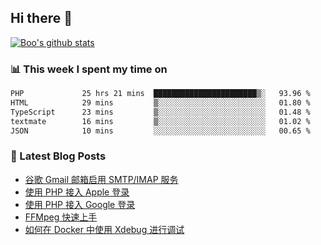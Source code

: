 ## Hi there 👋

[![Boo's github stats](https://github-readme-stats.vercel.app/api?username=0xAiKang)](https://github.com/anuraghazra/github-readme-stats)

<!-- [![Most Used Langs](https://github-readme-stats.vercel.app/api/top-langs/?username=0xAiKang)](https://github.com/anuraghazra/github-readme-stats) -->

### 📊 This week I spent my time on
<!--START_SECTION:waka-->

```txt
PHP             25 hrs 21 mins  ███████████████████████▒░   93.96 %
HTML            29 mins         ▒░░░░░░░░░░░░░░░░░░░░░░░░   01.80 %
TypeScript      23 mins         ▒░░░░░░░░░░░░░░░░░░░░░░░░   01.48 %
textmate        16 mins         ▒░░░░░░░░░░░░░░░░░░░░░░░░   01.02 %
JSON            10 mins         ░░░░░░░░░░░░░░░░░░░░░░░░░   00.65 %
```

<!--END_SECTION:waka-->

### 📕 Latest Blog Posts
<!-- BLOG-POST-LIST:START -->
- [谷歌 Gmail 邮箱启用 SMTP/IMAP 服务](https://www.0x2beace.com/enable-smtp-imap-service-in-google-gmail-mailbox/)
- [使用 PHP 接入 Apple 登录](https://www.0x2beace.com/sign-in-with-apple/)
- [使用 PHP 接入 Google 登录](https://www.0x2beace.com/sign-in-with-google/)
- [FFMpeg 快速上手](https://www.0x2beace.com/ffmpeg-quick-start/)
- [如何在 Docker 中使用 Xdebug 进行调试](https://www.0x2beace.com/how-to-debug-with-xdebug-in-docker/)
<!-- BLOG-POST-LIST:END -->

